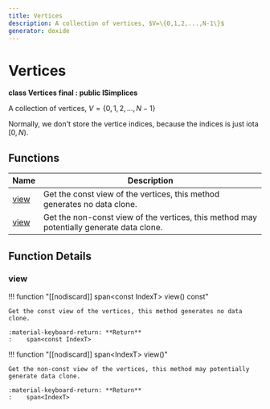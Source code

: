```yaml
---
title: Vertices
description: A collection of vertices, $V=\{0,1,2,...,N-1\}$
generator: doxide
---
```



# Vertices

**class Vertices final : public ISimplices**



A collection of vertices, $V=\{0,1,2,...,N-1\}$

Normally, we don't store the vertice indices, because the indices is just iota $[0, N)$.




## Functions

| Name | Description |
| ---- | ----------- |
| [view](#view) | Get the const view of the vertices, this method generates no data clone. |
| [view](#view) | Get the non-const view of the vertices, this method may potentially generate data clone. |

## Function Details

### view<a name="view"></a>
!!! function "[[nodiscard]] span&lt;const IndexT&gt; view() const"

    
    
    Get the const view of the vertices, this method generates no data clone.
    
    :material-keyboard-return: **Return**
    :    span<const IndexT>
    
    

!!! function "[[nodiscard]] span&lt;IndexT&gt; view()"

    
    
    Get the non-const view of the vertices, this method may potentially generate data clone.
    
    :material-keyboard-return: **Return**
    :    span<IndexT>
    
    

